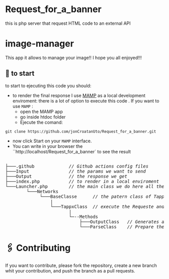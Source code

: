 # Request_for_a_banner

this is php server that request HTML code to an external API

# image-manager

This app it allows to manage your image!! I hope you all enjoyed!!!

## 🚀 to start

to start to ejecuting this code you should:

- to render the final response I use [MAMP](https://www.mamp.info/en/downloads/) as a local development enviroment:
  there is a lot of option to execute this code . If you want to use `MAMP` :
  - open the MAMP app
  - go inside htdoc folder
  - Ejecute the comand:

```
git clone https://github.com/jonCroatanUto/Request_for_a_banner.git
```

- now click Start on your `MAMP` interface.
- You can write in your browser the ``http://localhost/Request_for_a_banner` to see the result

<pre>  
├───.github             <i>// Github actions config files </i>
├───Input               <i>// the params we want to send </i>
├───Output              <i>// the response we get </i>
├───index.php           <i>// to render in a local enviroment </i>
└───Launcher.php        <i>// the main class we do here all the instance of the other class </i>
        └───Networks
             └───BaseClasse      <i>// the patern class of TappxClass, use to pass fixed params </i>
                 |
                 └───TappxClass  <i>// execute the Requeste and return the response </i>
                        |
                        └─--Methods   
                            ├───OutputClass   <i>// Generates a encoded JSON with the response given by the request, also render the banner</i>
                            └───ParseClass    <i>// Prepare the object params that we pass to the TappxClass</i>
</pre>

# 🖇️ Contributing

If you want to contribute, please fork the repository, create a new branch whit your contribution, and push the branch as a pull requests.
